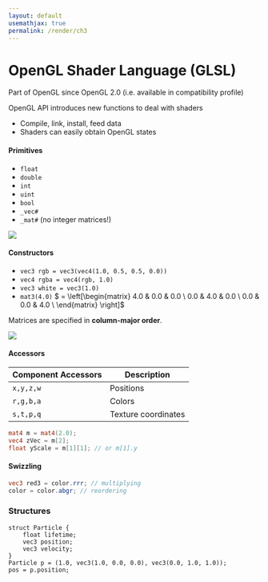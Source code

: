 ```yaml
---
layout: default
usemathjax: true
permalink: /render/ch3
---
```


# OpenGL Shader Language (GLSL)

Part of OpenGL since OpenGL 2.0 (i.e. available in compatibility profile)

OpenGL API introduces new functions to deal with shaders

- Compile, link, install, feed data
- Shaders can easily obtain OpenGL states

#### Primitives

- `float`
- `double`
- `int`
- `uint`
- `bool`
- `_vec#`
- `_mat#` (no integer matrices!)

![](/notes-blog/assets/img/render/glsl_types_mat.png)

#### Constructors 

- `vec3 rgb = vec3(vec4(1.0, 0.5, 0.5, 0.0))`
- `vec4 rgba = vec4(rgb, 1.0)`
- `vec3 white = vec3(1.0)`
- `mat3(4.0)` $ = \left[\begin{matrix} 4.0 & 0.0 & 0.0 \\ 0.0 & 4.0 & 0.0 \\ 0.0 & 0.0 & 4.0 \\ \end{matrix} \right]$​

Matrices are specified in **column-major order**.

![](/notes-blog/assets/img/render/row_col_major.png)

#### Accessors

| Component Accessors | Description         |
| ------------------- | ------------------- |
| `x,y,z,w`           | Positions           |
| `r,g,b,a`           | Colors              |
| `s,t,p,q`           | Texture coordinates |

```glsl
mat4 m = mat4(2.0);
vec4 zVec = m[2];
float yScale = m[1][1]; // or m[1].y
```

#### Swizzling

```glsl
vec3 red3 = color.rrr; // multiplying
color = color.abgr; // reordering
```

### Structures

```
struct Particle {
	float lifetime;
	vec3 position;
	vec3 velocity;
}
Particle p = (1.0, vec3(1.0, 0.0, 0.0), vec3(0.0, 1.0, 1.0));
pos = p.position;
```

